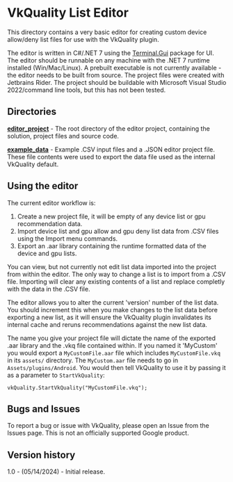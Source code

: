 # VkQuality List Editor

This directory contains a very basic editor for creating custom device
allow/deny list files for use with the VkQuality plugin.

The editor is written in C#/.NET 7 using the [Terminal.Gui](https://github.com/gui-cs/Terminal.Gui) package for UI. The editor should be runnable on any machine with
the .NET 7 runtime installed (Win/Mac/Linux). A prebuilt executable is not
currently available - the editor needs to be built from source. The project
files were created with Jetbrains Rider. The project should be buildable with
Microsoft Visual Studio 2022/command line tools, but this has not been tested.

## Directories

**[editor_project](editor_project)** - The root directory of the editor project,
containing the solution, project files and source code.

**[example_data](example_data)** - Example .CSV input files and a .JSON
editor project file. These file contents were used to export the data file
used as the internal VkQuality default.

## Using the editor

The current editor workflow is:

1. Create a new project file, it will be empty of any device list or gpu
recommendation data.
2. Import device list and gpu allow and gpu deny list data from .CSV files
using the Import menu commands.
3. Export an .aar library containing the runtime formatted data of the
device and gpu lists.

You can view, but not currently not edit list data imported into the project
from within the editor. The only way to change a list is to import from a
.CSV file. Importing will clear any existing contents of a list and replace
completly with the data in the .CSV file.

The editor allows you to alter the current 'version' number of the list data.
You should increment this when you make changes to the list data before
exporting a new list, as it will ensure the VkQuality plugin invalidates
its internal cache and reruns recommendations against the new list data.

The name you give your project file will dictate the name of the exported
.aar library and the .vkq file contained within. If you named it 'MyCustom'
you would export a `MyCustomFile.aar` file which includes `MyCustomFile.vkq` in its `assets/` directory. The `MyCustom.aar` file needs to go in
`Assets/plugins/Android`. You would then tell VkQuality to use it by
passing it as a parameter to `StartVkQuality`:

`vkQuality.StartVkQuality("MyCustomFile.vkq");`

## Bugs and Issues

To report a bug or issue with VkQuality, please open an Issue from the Issues
page. This is not an officially supported Google product.

## Version history

1.0 - (05/14/2024) - Initial release.